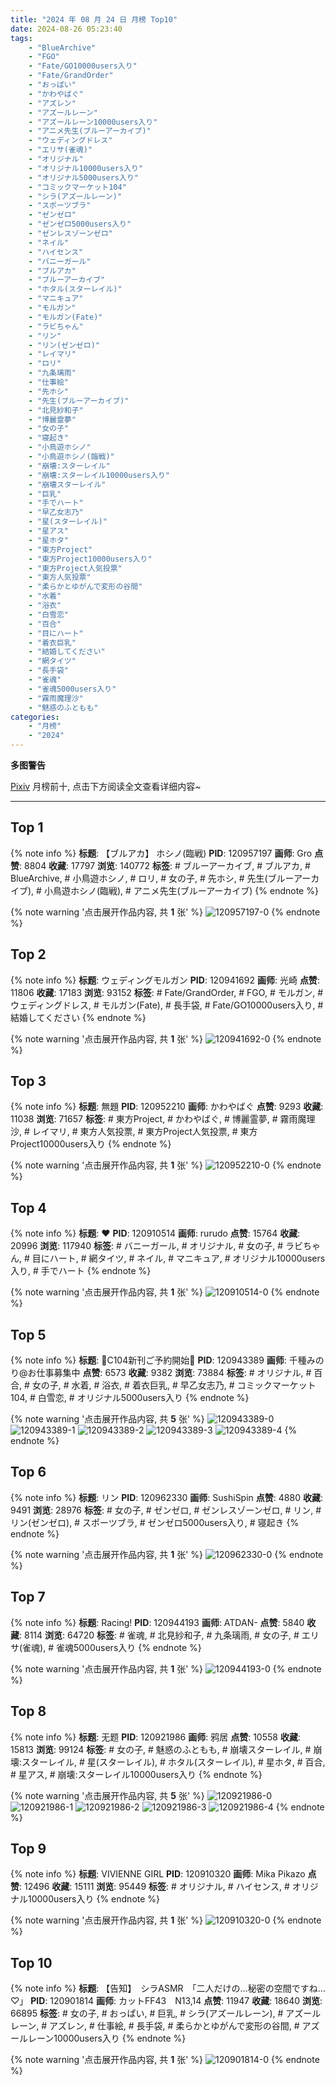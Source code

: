 ```yaml
---
title: "2024 年 08 月 24 日 月榜 Top10"
date: 2024-08-26 05:23:40
tags:
    - "BlueArchive"
    - "FGO"
    - "Fate/GO10000users入り"
    - "Fate/GrandOrder"
    - "おっぱい"
    - "かわやばぐ"
    - "アズレン"
    - "アズールレーン"
    - "アズールレーン10000users入り"
    - "アニメ先生(ブルーアーカイブ)"
    - "ウェディングドレス"
    - "エリサ(雀魂)"
    - "オリジナル"
    - "オリジナル10000users入り"
    - "オリジナル5000users入り"
    - "コミックマーケット104"
    - "シラ(アズールレーン)"
    - "スポーツブラ"
    - "ゼンゼロ"
    - "ゼンゼロ5000users入り"
    - "ゼンレスゾーンゼロ"
    - "ネイル"
    - "ハイセンス"
    - "バニーガール"
    - "ブルアカ"
    - "ブルーアーカイブ"
    - "ホタル(スターレイル)"
    - "マニキュア"
    - "モルガン"
    - "モルガン(Fate)"
    - "ラビちゃん"
    - "リン"
    - "リン(ゼンゼロ)"
    - "レイマリ"
    - "ロリ"
    - "九条璃雨"
    - "仕事絵"
    - "先ホシ"
    - "先生(ブルーアーカイブ)"
    - "北見紗和子"
    - "博麗霊夢"
    - "女の子"
    - "寝起き"
    - "小鳥遊ホシノ"
    - "小鳥遊ホシノ(臨戦)"
    - "崩壊:スターレイル"
    - "崩壊:スターレイル10000users入り"
    - "崩壊スターレイル"
    - "巨乳"
    - "手でハート"
    - "早乙女志乃"
    - "星(スターレイル)"
    - "星アス"
    - "星ホタ"
    - "東方Project"
    - "東方Project10000users入り"
    - "東方Project人気投票"
    - "東方人気投票"
    - "柔らかとゆがんで変形の谷間"
    - "水着"
    - "浴衣"
    - "白雪恋"
    - "百合"
    - "目にハート"
    - "着衣巨乳"
    - "結婚してください"
    - "網タイツ"
    - "長手袋"
    - "雀魂"
    - "雀魂5000users入り"
    - "霧雨魔理沙"
    - "魅惑のふともも"
categories:
    - "月榜"
    - "2024"
---
```


<i class="fa fa-triangle-exclamation"></i>**多图警告**<i class="fa fa-triangle-exclamation"></i>

[Pixiv](https://www.pixiv.net/) 月榜前十, 点击下方阅读全文查看详细内容~

<!-- more -->

---

## Top 1

{% note info %}
**标题**: 【ブルアカ】 ホシノ(臨戦)
**PID**: 120957197 **画师**: Gro
**点赞**: 8804 **收藏**: 17797 **浏览**: 140772
**标签**: # ブルーアーカイブ, # ブルアカ, # BlueArchive, # 小鳥遊ホシノ, # ロリ, # 女の子, # 先ホシ, # 先生(ブルーアーカイブ), # 小鳥遊ホシノ(臨戦), # アニメ先生(ブルーアーカイブ)
{% endnote %}

{% note warning '点击展开作品内容, 共 **1** 张' %}
![120957197-0](https://i.pixiv.re/img-original/img/2024/07/28/14/29/42/120957197_p0.jpg)
{% endnote %}

## Top 2

{% note info %}
**标题**: ウェディングモルガン
**PID**: 120941692 **画师**: 光崎
**点赞**: 11806 **收藏**: 17183 **浏览**: 93152
**标签**: # Fate/GrandOrder, # FGO, # モルガン, # ウェディングドレス, # モルガン(Fate), # 長手袋, # Fate/GO10000users入り, # 結婚してください
{% endnote %}

{% note warning '点击展开作品内容, 共 **1** 张' %}
![120941692-0](https://i.pixiv.re/img-original/img/2024/07/28/00/00/33/120941692_p0.jpg)
{% endnote %}

## Top 3

{% note info %}
**标题**: 無題
**PID**: 120952210 **画师**: かわやばぐ
**点赞**: 9293 **收藏**: 11038 **浏览**: 71657
**标签**: # 東方Project, # かわやばぐ, # 博麗霊夢, # 霧雨魔理沙, # レイマリ, # 東方人気投票, # 東方Project人気投票, # 東方Project10000users入り
{% endnote %}

{% note warning '点击展开作品内容, 共 **1** 张' %}
![120952210-0](https://i.pixiv.re/img-original/img/2024/07/28/10/33/54/120952210_p0.png)
{% endnote %}

## Top 4

{% note info %}
**标题**: ❤
**PID**: 120910514 **画师**: rurudo
**点赞**: 15764 **收藏**: 20996 **浏览**: 117940
**标签**: # バニーガール, # オリジナル, # 女の子, # ラビちゃん, # 目にハート, # 網タイツ, # ネイル, # マニキュア, # オリジナル10000users入り, # 手でハート
{% endnote %}

{% note warning '点击展开作品内容, 共 **1** 张' %}
![120910514-0](https://i.pixiv.re/img-original/img/2024/07/27/00/00/58/120910514_p0.png)
{% endnote %}

## Top 5

{% note info %}
**标题**: 🩵C104新刊ご予約開始🩷
**PID**: 120943389 **画师**: 千種みのり@お仕事募集中
**点赞**: 6573 **收藏**: 9382 **浏览**: 73884
**标签**: # オリジナル, # 百合, # 女の子, # 水着, # 浴衣, # 着衣巨乳, # 早乙女志乃, # コミックマーケット104, # 白雪恋, # オリジナル5000users入り
{% endnote %}

{% note warning '点击展开作品内容, 共 **5** 张' %}
![120943389-0](https://i.pixiv.re/img-original/img/2024/07/28/00/43/14/120943389_p0.jpg)
![120943389-1](https://i.pixiv.re/img-original/img/2024/07/28/00/43/14/120943389_p1.jpg)
![120943389-2](https://i.pixiv.re/img-original/img/2024/07/28/00/43/14/120943389_p2.jpg)
![120943389-3](https://i.pixiv.re/img-original/img/2024/07/28/00/43/14/120943389_p3.jpg)
![120943389-4](https://i.pixiv.re/img-original/img/2024/07/28/00/43/14/120943389_p4.jpg)
{% endnote %}

## Top 6

{% note info %}
**标题**: リン
**PID**: 120962330 **画师**: SushiSpin
**点赞**: 4880 **收藏**: 9491 **浏览**: 28976
**标签**: # 女の子, # ゼンゼロ, # ゼンレスゾーンゼロ, # リン, # リン(ゼンゼロ), # スポーツブラ, # ゼンゼロ5000users入り, # 寝起き
{% endnote %}

{% note warning '点击展开作品内容, 共 **1** 张' %}
![120962330-0](https://i.pixiv.re/img-original/img/2024/07/28/17/59/25/120962330_p0.jpg)
{% endnote %}

## Top 7

{% note info %}
**标题**: Racing!
**PID**: 120944193 **画师**: ATDAN-
**点赞**: 5840 **收藏**: 8114 **浏览**: 64720
**标签**: # 雀魂, # 北見紗和子, # 九条璃雨, # 女の子, # エリサ(雀魂), # 雀魂5000users入り
{% endnote %}

{% note warning '点击展开作品内容, 共 **1** 张' %}
![120944193-0](https://i.pixiv.re/img-original/img/2024/07/28/01/12/16/120944193_p0.png)
{% endnote %}

## Top 8

{% note info %}
**标题**: 无题
**PID**: 120921986 **画师**: 鸦居
**点赞**: 10558 **收藏**: 15813 **浏览**: 99124
**标签**: # 女の子, # 魅惑のふともも, # 崩壊スターレイル, # 崩壊:スターレイル, # 星(スターレイル), # ホタル(スターレイル), # 星ホタ, # 百合, # 星アス, # 崩壊:スターレイル10000users入り
{% endnote %}

{% note warning '点击展开作品内容, 共 **5** 张' %}
![120921986-0](https://i.pixiv.re/img-original/img/2024/07/27/11/28/48/120921986_p0.jpg)
![120921986-1](https://i.pixiv.re/img-original/img/2024/07/27/11/28/48/120921986_p1.jpg)
![120921986-2](https://i.pixiv.re/img-original/img/2024/07/27/11/28/48/120921986_p2.jpg)
![120921986-3](https://i.pixiv.re/img-original/img/2024/07/27/11/28/48/120921986_p3.jpg)
![120921986-4](https://i.pixiv.re/img-original/img/2024/07/27/11/28/48/120921986_p4.jpg)
{% endnote %}

## Top 9

{% note info %}
**标题**: VIVIENNE GIRL
**PID**: 120910320 **画师**: Mika Pikazo
**点赞**: 12496 **收藏**: 15111 **浏览**: 95449
**标签**: # オリジナル, # ハイセンス, # オリジナル10000users入り
{% endnote %}

{% note warning '点击展开作品内容, 共 **1** 张' %}
![120910320-0](https://i.pixiv.re/img-original/img/2024/07/27/00/00/07/120910320_p0.png)
{% endnote %}

## Top 10

{% note info %}
**标题**: 【告知】　シラASMR　「二人だけの…秘密の空間ですね…♡」
**PID**: 120901814 **画师**: カットFF43　N13,14
**点赞**: 11947 **收藏**: 18640 **浏览**: 66895
**标签**: # 女の子, # おっぱい, # 巨乳, # シラ(アズールレーン), # アズールレーン, # アズレン, # 仕事絵, # 長手袋, # 柔らかとゆがんで変形の谷間, # アズールレーン10000users入り
{% endnote %}

{% note warning '点击展开作品内容, 共 **1** 张' %}
![120901814-0](https://i.pixiv.re/img-original/img/2024/07/26/19/30/02/120901814_p0.jpg)
{% endnote %}
